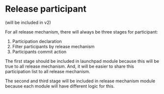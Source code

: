 # Release participant
(will be included in v2)

For all release mechanism, there will always be three stages for participant:
1. Participation declaration
2. Filter participants by release mechanism
3. Participants commit action

The first stage should be included in launchpad module because this will be true to all release mechanism. And, it will be easier to share this participation list to all release mechanism.

The second and third stage will be included in release mechanism module because each module will have different logic for this.